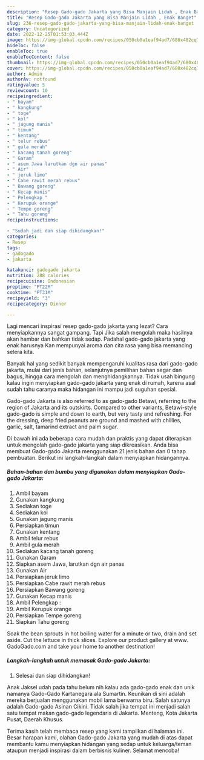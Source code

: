 ```yaml
---
description: "Resep Gado-gado Jakarta yang Bisa Manjain Lidah , Enak Banget"
title: "Resep Gado-gado Jakarta yang Bisa Manjain Lidah , Enak Banget"
slug: 236-resep-gado-gado-jakarta-yang-bisa-manjain-lidah-enak-banget
category: Uncategorized
date: 2022-12-25T01:53:03.444Z
image: https://img-global.cpcdn.com/recipes/050cb0a1eaf94ad7/680x482cq70/gado-gado-jakarta-foto-resep-utama.jpg
hideToc: false
enableToc: true
enableTocContent: false
thumbnail: https://img-global.cpcdn.com/recipes/050cb0a1eaf94ad7/680x482cq70/gado-gado-jakarta-foto-resep-utama.jpg
cover: https://img-global.cpcdn.com/recipes/050cb0a1eaf94ad7/680x482cq70/gado-gado-jakarta-foto-resep-utama.jpg
author: Admin
authorAv: notfound
ratingvalue: 5
reviewcount: 10
recipeingredient:
- " bayam"
- " kangkung"
- " toge"
- " kol"
- " jagung manis"
- " timun"
- " kentang"
- " telur rebus"
- " gula merah"
- " kacang tanah goreng"
- " Garam"
- " asem Jawa larutkan dgn air panas"
- " Air"
- " jeruk limo"
- " Cabe rawit merah rebus"
- " Bawang goreng"
- " Kecap manis"
- " Pelengkap "
- " Kerupuk orange"
- " Tempe goreng"
- " Tahu goreng"
recipeinstructions:

- "Sudah jadi dan siap dihidangkan!"
categories:
- Resep
tags:
- gadogado
- jakarta

katakunci: gadogado jakarta 
nutrition: 288 calories
recipecuisine: Indonesian
preptime: "PT22M"
cooktime: "PT31M"
recipeyield: "3"
recipecategory: Dinner

---
```



Lagi mencari inspirasi resep gado-gado jakarta yang lezat? Cara menyiapkannya sangat gampang. Tapi Jika salah mengolah maka hasilnya akan hambar dan bahkan tidak sedap. Padahal gado-gado jakarta yang enak harusnya Kan mempunyai aroma dan cita rasa yang bisa memancing selera kita.


Banyak hal yang sedikit banyak mempengaruhi kualitas rasa dari gado-gado jakarta, mulai dari jenis bahan, selanjutnya pemilihan bahan segar dan bagus, hingga cara mengolah dan menghidangkannya. Tidak usah bingung kalau ingin menyiapkan gado-gado jakarta yang enak di rumah, karena asal sudah tahu caranya maka hidangan ini mampu jadi suguhan spesial.

Gado-gado Jakarta is also referred to as gado-gado Betawi, referring to the region of Jakarta and its outskirts. Compared to other variants, Betawi-style gado-gado is simple and down to earth, but very tasty and refreshing. For the dressing, deep fried peanuts are ground and mashed with chillies, garlic, salt, tamarind extract and palm sugar.


Di bawah ini ada beberapa cara mudah dan praktis yang dapat diterapkan untuk mengolah gado-gado jakarta yang siap dikreasikan. Anda bisa membuat Gado-gado Jakarta menggunakan 21 jenis bahan dan 0 tahap pembuatan. Berikut ini langkah-langkah dalam menyiapkan hidangannya.

<!--inarticleads1-->

##### Bahan-bahan dan bumbu yang digunakan dalam menyiapkan Gado-gado Jakarta:

1. Ambil  bayam
1. Gunakan  kangkung
1. Sediakan  toge
1. Sediakan  kol
1. Gunakan  jagung manis
1. Persiapkan  timun
1. Gunakan  kentang
1. Ambil  telur rebus
1. Ambil  gula merah
1. Sediakan  kacang tanah goreng
1. Gunakan  Garam
1. Siapkan  asem Jawa, larutkan dgn air panas
1. Gunakan  Air
1. Persiapkan  jeruk limo
1. Persiapkan  Cabe rawit merah rebus
1. Persiapkan  Bawang goreng
1. Gunakan  Kecap manis
1. Ambil  Pelengkap :
1. Ambil  Kerupuk orange
1. Persiapkan  Tempe goreng
1. Siapkan  Tahu goreng


Soak the bean sprouts in hot boiling water for a minute or two, drain and set aside. Cut the lettuce in thick slices. Explore our product gallery at www. GadoGado.com and take your home to another destination! 

<!--inarticleads2-->

##### Langkah-langkah untuk memasak Gado-gado Jakarta:


1. Selesai dan siap dihidangkan!

Anak Jaksel udah pada tahu belum nih kalau ada gado-gado enak dan unik namanya Gado-Gado Kartanegara ala Sumartin. Keunikan di sini adalah mereka berjualan menggunakan mobil lama berwarna biru. Salah satunya adalah Gado-gado Asinan Cikini. Tidak salah jika tempat ini menjadi salah satu tempat makan gado-gado legendaris di Jakarta. Menteng, Kota Jakarta Pusat, Daerah Khusus. 

Terima kasih telah membaca resep yang kami tampilkan di halaman ini. Besar harapan kami, olahan Gado-gado Jakarta yang mudah di atas dapat membantu kamu menyiapkan hidangan yang sedap untuk keluarga/teman ataupun menjadi inspirasi dalam berbisnis kuliner. Selamat mencoba!
